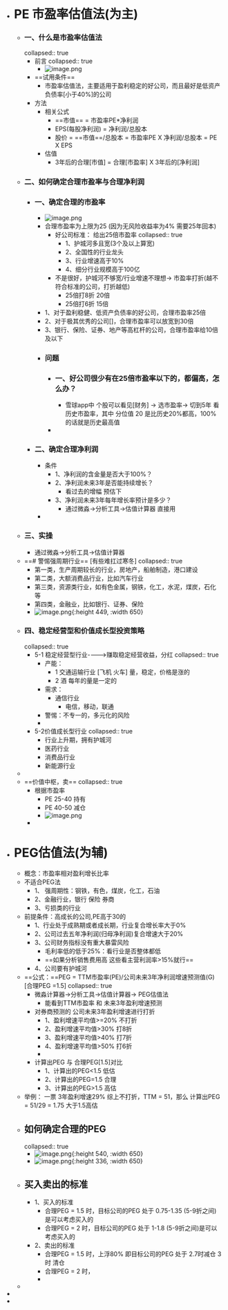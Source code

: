- # PE 市盈率估值法(为主)
	- ### 一、什么是市盈率估值法
	  collapsed:: true
		- 前言
		  collapsed:: true
			- ![image.png](../assets/image_1647752945545_0.png)
		- ==试用条件==
			- 市盈率估值法，主要适用于盈利稳定的好公司，而且最好是低资产负债率[小于40%]的公司
		- 方法
			- 相关公式
				- ==市值== = 市盈率PE*净利润
				- EPS(每股净利润) = 净利润/总股本
				- 股价 = ==市值==/总股本  = 市盈率PE X 净利润/总股本 = PE X EPS
			- 估值
				- 3年后的合理[市值] = 合理[市盈率] X 3年后的[净利润]
	- ### 二、如何确定合理市盈率与合理净利润
		- ### 一、确定合理的市盈率
			- ![image.png](../assets/image_1647755436648_0.png)
			- 合理市盈率为上限为25  (因为无风险收益率为4%  需要25年回本)
				- 好公司标准： 给出25倍市盈率
				  collapsed:: true
					- 1、护城河多且宽(3个及以上算宽)
					- 2、全国性的行业龙头
					- 3、行业增速高于10%
					- 4、细分行业规模高于100亿
				- 不是很好，护城河不够宽/行业增速不理想-> 市盈率打折(越不符合标准的公司，打折越低)
					- 25倍打8折   20倍
					- 25倍打6折   15倍
			- 1、对于盈利稳健、低资产负债率的好公司，合理市盈率25倍
			- 2、对于极其优秀的公司[]，合理市盈率可以放宽到30倍
			- 3、银行、保险、证券、地产等高杠杆的公司，合理市盈率给10倍及以下
			- ### 问题
				- ### 一、好公司很少有在25倍市盈率以下的，都偏高，怎么办？
					- 雪球app中 个股可以看见[财务] -> 选市盈率-> 切到5年 看历史市盈率，其中 分位值 20 是比历史20%都高，100%的话就是历史最高值
				-
		- ### 二、确定合理净利润
			- 条件
				- 1、净利润的含金量是否大于100%？
				- 2、净利润未来3年是否能持续增长？
					- 看过去的增幅 预估下
				- 3、净利润未来3年每年增长率预计是多少？
					- 通过微淼->分析工具->估值计算器 直接用
			-
	- ### 三、实操
		- 通过微淼->分析工具->估值计算器
	- ==# 警惕强周期行业==   [有些难扛过寒冬]
	  collapsed:: true
		- 第一类，生产周期较长的行业，房地产，船舶制造，港口建设
		- 第二类，大额消费品行业，比如汽车行业
		- 第三类，资源类行业，如有色金属，钢铁，化工，水泥，煤炭，石化等
		- 第四类，金融业，比如银行、证券、保险
		- ![image.png](../assets/image_1647757748437_0.png){:height 449, :width 650}
	- ### 四、稳定经营型和价值成长型投资策略
	  collapsed:: true
		- 5-1 稳定经营型行业---->赚取稳定经营收益，分红
		  collapsed:: true
			- 产能：
				- 1 交通运输行业  [飞机 火车]  量，稳定，价格是涨的
				- 2 酒   每年的量是一定的
			- 需求：
				- 通信行业
					- 电信，移动，联通
			- 警惕：不专一的，多元化的风险
			-
		- 5-2价值成长型行业
		  collapsed:: true
			- 行业上升期，拥有护城河
			- 医药行业
			- 消费品行业
			- 新能源行业
	-
	- ==价值中枢，卖==
	  collapsed:: true
		- 根据市盈率
			- PE 25-40 持有
			- PE  40-50 减仓
			- ![image.png](../assets/image_1647759464134_0.png)
		-
- # PEG估值法(为辅)
	- 概念：市盈率相对盈利增长比率
	- 不适合PEG法
		- 1、 强周期性：钢铁，有色，煤炭，化工，石油
		- 2、金融行业，银行 保险 券商
		- 3、亏损类的行业
	- 前提条件：高成长的公司,PE高于30的
		- 1、行业处于成熟期或者成长期，行业复合增长率大于0%
		- 2、公司过去五年净利润(归母净利润)复合增速大于20%
		- 3、公司财务指标没有重大暴雷风险
			- 毛利率低的低于25%：看行业是否整体都低
			- ==如果分析销售费用高 这些看主营利润率>15%就行==
		- 4、公司要有护城河
	- ==公式：==PEG = TTM市盈率(PE)/公司未来3年净利润增速预测值(G) [合理PEG =1.5]
	  collapsed:: true
		- 微淼计算器->分析工具->估值计算器-> PEG估值法
			- 能看到TTM市盈率 和 未来3年盈利增速预测
		- 对券商预测的 公司未来3年盈利增速进行打折
			- 1、盈利增速平均值>=20%    不打折
			- 2、盈利增速平均值>30%     打8折
			- 3、盈利增速平均值>40%     打7折
			- 4、盈利增速平均值>50%     打6折
			-
		- 计算出PEG 与 合理PEG[1.5]对比
			- 1、计算出的PEG<1.5    低估
			- 2、计算出的PEG=1.5    合理
			- 3、计算出的PEG>1.5    高估
	- 举例： 一票 3年盈利增速29% 综上不打折，TTM = 51，那么 计算出PEG = 51/29 = 1.75 大于1.5高估
	- ## 如何确定合理的PEG
	  collapsed:: true
		- ![image.png](../assets/image_1647760633868_0.png){:height 540, :width 650}
		- ![image.png](../assets/image_1647761983255_0.png){:height 336, :width 650}
	- ## 买入卖出的标准
		- 1、买入的标准
			- 合理PEG = 1.5 时，目标公司的PEG  处于 0.75-1.35   (5-9折之间)是可以考虑买入的
			- 合理PEG = 2 时，目标公司的PEG  处于 1-1.8   (5-9折之间)是可以考虑买入的
		- 2、卖出的标准
			- 合理PEG = 1.5 时，上浮80%  即目标公司的PEG  处于 2.7时减仓   3时 清仓
			- 合理PEG = 2 时，
			-
	-
-
-